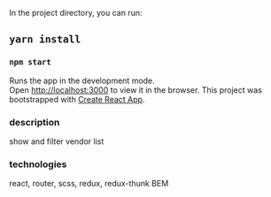 In the project directory, you can run: 

## `yarn install`

### `npm start`

Runs the app in the development mode.<br>
Open [http://localhost:3000](http://localhost:3000) to view it in the browser.
This project was bootstrapped with [Create React App](https://github.com/facebook/create-react-app).

### description
show and filter vendor list 

### technologies 
react,
router,
scss,
redux,
redux-thunk
BEM